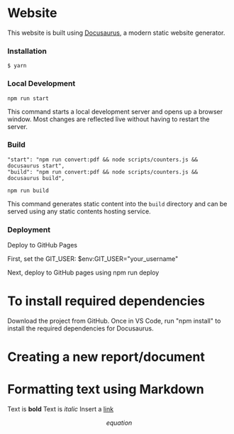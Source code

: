 # Website

This website is built using [Docusaurus](https://docusaurus.io/), a modern static website generator.

### Installation

```
$ yarn
```

### Local Development

```
npm run start
```

This command starts a local development server and opens up a browser window. Most changes are reflected live without having to restart the server.

### Build

    "start": "npm run convert:pdf && node scripts/counters.js && docusaurus start",
    "build": "npm run convert:pdf && node scripts/counters.js && docusaurus build",

```
npm run build
```

This command generates static content into the `build` directory and can be served using any static contents hosting service.

### Deployment

Deploy to GitHub Pages

First, set the GIT_USER: $env:GIT_USER="your_username"

Next, deploy to GitHub pages using npm run deploy

# To install required dependencies

Download the project from GitHub. Once in VS Code, run "npm install" to install the required dependencies for Docusaurus.

# Creating a new report/document

# Formatting text using Markdown

Text is **bold**
Text is _italic_
Insert a [link](/file_path)

$$
equation
$$
